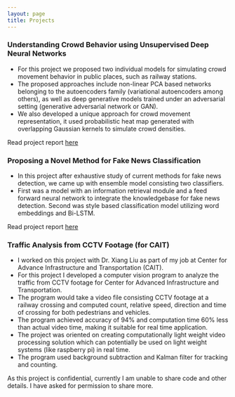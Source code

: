 ```yaml
---
layout: page
title: Projects
---
```


### Understanding Crowd Behavior using Unsupervised Deep Neural Networks

* For this project we proposed two individual models for simulating crowd movement behavior in public places, such as railway stations.
* The proposed approaches include non-linear PCA based networks belonging to the autoencoders family (variational autoencoders among others), as well as deep generative models trained under an adversarial setting (generative adversarial network or GAN).
* We also developed a unique approach for crowd movement representation, it used probabilistic heat map generated with overlapping Gaussian kernels to simulate crowd densities.

Read project report [here](https://xitizzz.github.io/assets/crowd.pdf)


### Proposing a Novel Method for Fake News Classification
* In this project after exhaustive study of current methods for fake news detection, we came up with ensemble model consisting two classifiers.
* First was a model with an information retrieval module and a feed forward neural network to integrate the knowledgebase for fake news detection. Second was style based classification model utilizing word embeddings and Bi-LSTM.

Read project report [here](https://xitizzz.github.io/assets/fake_news.pdf)

### Traffic Analysis from CCTV Footage (for CAIT)

* I worked on this project with Dr. Xiang Liu as part of my job at Center for Advance Infrastructure and Transportation (CAIT).
* For this project I developed a computer vision program to analyze the traffic from CCTV footage for Center for Advanced Infrastructure and Transportation.
* The program would take a video file consisting CCTV footage at a railway crossing and computed count, relative speed, direction and time of crossing for both pedestrians and vehicles.
* The program achieved accuracy of 94% and computation time 60% less than actual video time, making it suitable for real time application.
* The project was oriented on creating computationally light weight video processing solution which can potentially be used on light weight systems (like raspberry pi) in real time.
* The program used background subtraction and Kalman filter for tracking and counting.

As this project is confidential, currently I am unable to share code and other details. I have asked for permission to share more. 
